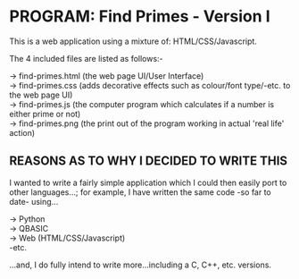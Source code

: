# PROGRAM: Find Primes - Version I

This is a web application using a mixture of: HTML/CSS/Javascript.

The 4 included files are listed as follows:-

-> find-primes.html (the web page UI/User Interface)  
-> find-primes.css  (adds decorative effects such as colour/font type/-etc. to the web page UI)  
-> find-primes.js   (the computer program which calculates if a number is either prime or not)  
-> find-primes.png  (the print out of the program working in actual 'real life' action)  

## REASONS AS TO WHY I DECIDED TO WRITE THIS

I wanted to write a fairly simple application which I could then easily port to other languages...; 
for example, I have written the same code -so far to date- using...

-> Python  
-> QBASIC  
-> Web (HTML/CSS/Javascript)  
-etc.  

...and, I do fully intend to write more...including a C, C++, etc. versions.
